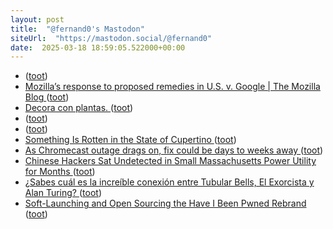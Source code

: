 ```yaml
---
layout: post
title:  "@fernand0's Mastodon"
siteUrl:  "https://mastodon.social/@fernand0"
date:  2025-03-18 18:59:05.522000+00:00
---
```

*  [ ](https://mastodon.eus/@luistxo) ([toot](https://mastodon.social/@fernand0/114184968307917765))
*  [Mozilla’s response to proposed remedies in U.S. v. Google \| The Mozilla Blog ](https://blog.mozilla.org/en/mozilla/internet-policy/proposed-remedies-browsers) ([toot](https://mastodon.social/@fernand0/114184921314459231))
*  [Decora con plantas. ](https://avecesunafoto.wordpress.com/2025/03/18/decora-con-plantas) ([toot](https://mastodon.social/@fernand0/114184809371167597))
*  [ ](https://mastodon.social/users/fernand0/statuses/114184739492214972/activity) ([toot](https://mastodon.social/users/fernand0/statuses/114184739492214972/activity))
*  [ ](https://mastodon.eus/@luistxo) ([toot](https://mastodon.social/@fernand0/114184739321529497))
*  [Something Is Rotten in the State of Cupertino ](https://daringfireball.net/2025/03/something_is_rotten_in_the_state_of_cupertin) ([toot](https://mastodon.social/@fernand0/114184606056719946))
*  [As Chromecast outage drags on, fix could be days to weeks away ](https://www.theregister.com/2025/03/13/chromecast_gen_2_outage_continues) ([toot](https://mastodon.social/@fernand0/114184296329559912))
*  [Chinese Hackers Sat Undetected in Small Massachusetts Power Utility for Months  ](https://www.pcmag.com/news/chinese-hackers-sat-undetected-in-small-massachusetts-power-utility-for) ([toot](https://mastodon.social/@fernand0/114184108711307934))
*  [¿Sabes cuál es la increíble conexión entre Tubular Bells, El Exorcista y Alan Turing? ](https://www.elladodelmal.com/2025/02/sabes-cual-es-la-increible-conexion.htm) ([toot](https://mastodon.social/@fernand0/114183434995608269))
*  [Soft-Launching and Open Sourcing the Have I Been Pwned Rebrand ](https://www.troyhunt.com/soft-launching-and-open-sourcing-the-have-i-been-pwned-rebrand) ([toot](https://mastodon.social/@fernand0/114183237210811370))
